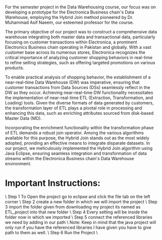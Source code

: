 For the semester project in the Data Warehousing course, our focus was on developing a prototype for the Electronica Business chain's Data Warehouse, employing the Hybrid Join method pioneered by Dr. Muhammad Asif Naeem, our esteemed professor for the course.

The primary objective of our project was to construct a comprehensive data warehouse integrating both master data and transactional data, particularly focusing on customer transactions within Electronica, a prominent Electronics Business chain operating in Pakistan and globally. With a vast customer base across its numerous stores, Electronica recognizes the critical importance of analyzing customer shopping behaviors in real-time to refine selling strategies, such as offering targeted promotions on various products.

To enable practical analysis of shopping behavior, the establishment of a near-real-time Data Warehouse (DW) was imperative, ensuring that customer transactions from Data Sources (DSs) seamlessly reflect in the DW as they occur. Achieving near-real-time DW functionality necessitates the implementation of near-real-time ETL (Extraction, Transformation, and Loading) tools. Given the diverse formats of data generated by customers, the transformation layer of ETL plays a pivotal role in processing and enhancing this data, such as enriching attributes sourced from disk-based Master Data (MD).

Incorporating the enrichment functionality within the transformation phase of ETL demands a robust join operator. Among the various algorithms available for this purpose, the Hybrid Join stands out as the most widely adopted, providing an effective means to integrate disparate datasets. In our project, we meticulously implemented the Hybrid Join algorithm using Java Eclipse, ensuring seamless integration and transformation of data streams within the Electronica Business chain's Data Warehouse environment.

<h1>Important Instructions:</h1>\
Step 1 To Open the project go to eclipse and click the file tab on the left corner \
Step 2 create a new folder in which we will import the project \
Step 3 import the folder given from downloading my project its named as ETL_project into that new folder \
Step 4 Every setting will be inside the folder now in which we imported \
Step 5 connect the referenced libraries we need by adding in our path \
Note: Keep in mind that the java project will only run if you have the referenced libraries I have given you have to give path to them as well. \
Step 6 Run the Project \
	
